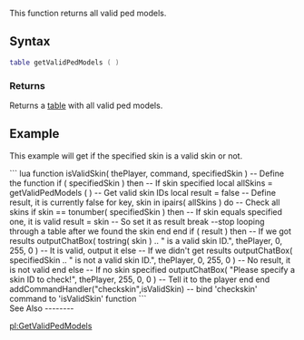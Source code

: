 This function returns all valid ped models.

Syntax
------

``` lua
table getValidPedModels ( )
```

### Returns

Returns a [table](/docs/table.md "wikilink") with all valid ped models.

Example
-------

This example will get if the specified skin is a valid skin or not.

<section name="Server" class="server" show="true">
``` lua
function isValidSkin( thePlayer, command, specifiedSkin )  -- Define the function
    if ( specifiedSkin ) then -- If skin specified
        local allSkins = getValidPedModels ( ) -- Get valid skin IDs
        local result = false -- Define result, it is currently false
        for key, skin in ipairs( allSkins ) do -- Check all skins
            if skin == tonumber( specifiedSkin ) then -- If skin equals specified one, it is valid
                result = skin -- So set it as result
                break --stop looping through a table after we found the skin
            end
        end
        if ( result ) then -- If we got results
            outputChatBox( tostring( skin ) .. " is a valid skin ID.", thePlayer, 0, 255, 0 ) -- It is valid, output it
        else -- If we didn't get results
            outputChatBox( specifiedSkin .. " is not a valid skin ID.", thePlayer, 0, 255, 0 ) -- No result, it is not valid
        end
    else -- If no skin specified
        outputChatBox( "Please specify a skin ID to check!", thePlayer, 255, 0, 0 ) -- Tell it to the player
    end
end
addCommandHandler("checkskin",isValidSkin) -- bind 'checkskin' command to 'isValidSkin' function
```

</section>
See Also
--------

[pl:GetValidPedModels](/docs/pl:getvalidpedmodels.md "wikilink")

